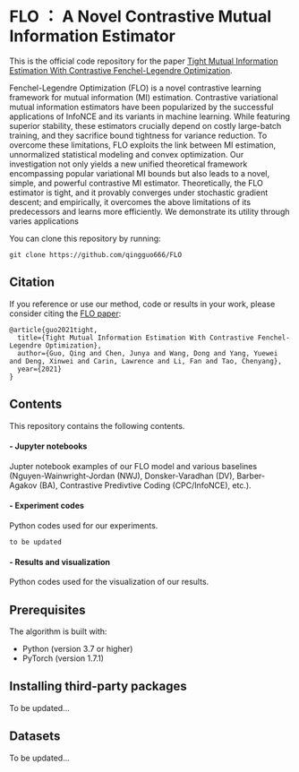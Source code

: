 # FLO ： A Novel Contrastive Mutual Information Estimator

This is the official code repository for the paper [Tight Mutual Information Estimation With Contrastive Fenchel-Legendre Optimization](about:blank).

Fenchel-Legendre Optimization (FLO) is a novel contrastive learning framework for mutual information (MI) estimation. Contrastive variational mutual information  estimators have been popularized by the successful applications of InfoNCE and its variants in machine learning. While featuring superior stability, these estimators crucially depend on costly large-batch training, and they sacrifice bound tightness for variance reduction. To overcome these limitations, FLO exploits the link between MI estimation, unnormalized statistical modeling and convex optimization. Our investigation not only yields a new unified theoretical framework encompassing popular variational MI bounds but also leads to a novel, simple, and powerful contrastive MI estimator. Theoretically, the FLO estimator is tight, and it provably converges under stochastic gradient descent; and empirically, it overcomes the above limitations of its predecessors and learns more efficiently. We demonstrate its utility through varies applications

You can clone this repository by running: 

```
git clone https://github.com/qingguo666/FLO
```


## Citation

If you reference or use our method, code or results in your work, please consider citing the [FLO paper](about:blank):

```
@article{guo2021tight,
  title={Tight Mutual Information Estimation With Contrastive Fenchel-Legendre Optimization},
  author={Guo, Qing and Chen, Junya and Wang, Dong and Yang, Yuewei and Deng, Xinwei and Carin, Lawrence and Li, Fan and Tao, Chenyang},
  year={2021}
}
```

## Contents

This repository contains the following contents. 

#### - Jupyter notebooks
Jupter notebook examples of our FLO model and various baselines (Nguyen-Wainwright-Jordan (NWJ), Donsker-Varadhan (DV), Barber-Agakov (BA), Contrastive Predivtive Coding (CPC/InfoNCE), etc.). 

#### - Experiment codes
Python codes used for our experiments. 
```
to be updated
```


#### - Results and visualization
Python codes used for the visualization of our results. 

## Prerequisites

The algorithm is built with:

* Python (version 3.7 or higher)
* PyTorch (version 1.7.1)


## Installing third-party packages
To be updated...

## Datasets
To be updated...
